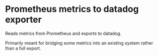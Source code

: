 # Prometheus metrics to datadog exporter

Reads metrics from Prometheus and exports to datadog.

Primarily meant for bridging some metrics into an existing system rather than a full export.
